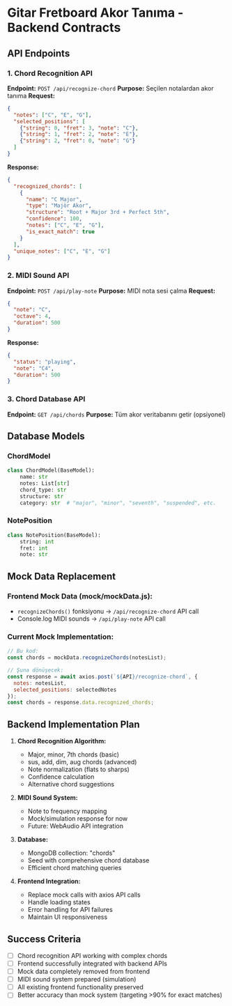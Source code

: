 # Gitar Fretboard Akor Tanıma - Backend Contracts

## API Endpoints

### 1. Chord Recognition API
**Endpoint:** `POST /api/recognize-chord`
**Purpose:** Seçilen notalardan akor tanıma
**Request:**
```json
{
  "notes": ["C", "E", "G"],
  "selected_positions": [
    {"string": 0, "fret": 3, "note": "C"},
    {"string": 1, "fret": 2, "note": "E"}, 
    {"string": 2, "fret": 0, "note": "G"}
  ]
}
```

**Response:**
```json
{
  "recognized_chords": [
    {
      "name": "C Major",
      "type": "Majör Akor", 
      "structure": "Root + Major 3rd + Perfect 5th",
      "confidence": 100,
      "notes": ["C", "E", "G"],
      "is_exact_match": true
    }
  ],
  "unique_notes": ["C", "E", "G"]
}
```

### 2. MIDI Sound API
**Endpoint:** `POST /api/play-note`
**Purpose:** MIDI nota sesi çalma
**Request:**
```json
{
  "note": "C",
  "octave": 4,
  "duration": 500
}
```

**Response:**
```json
{
  "status": "playing",
  "note": "C4",
  "duration": 500
}
```

### 3. Chord Database API
**Endpoint:** `GET /api/chords`
**Purpose:** Tüm akor veritabanını getir (opsiyonel)

## Database Models

### ChordModel
```python
class ChordModel(BaseModel):
    name: str
    notes: List[str]
    chord_type: str
    structure: str
    category: str  # "major", "minor", "seventh", "suspended", etc.
```

### NotePosition
```python
class NotePosition(BaseModel):
    string: int
    fret: int  
    note: str
```

## Mock Data Replacement

### Frontend Mock Data (mock/mockData.js):
- `recognizeChords()` fonksiyonu -> `/api/recognize-chord` API call
- Console.log MIDI sounds -> `/api/play-note` API call

### Current Mock Implementation:
```javascript
// Bu kod:
const chords = mockData.recognizeChords(notesList);

// Şuna dönüşecek:
const response = await axios.post(`${API}/recognize-chord`, {
  notes: notesList,
  selected_positions: selectedNotes
});
const chords = response.data.recognized_chords;
```

## Backend Implementation Plan

1. **Chord Recognition Algorithm:**
   - Major, minor, 7th chords (basic)
   - sus, add, dim, aug chords (advanced)
   - Note normalization (flats to sharps)
   - Confidence calculation
   - Alternative chord suggestions

2. **MIDI Sound System:**
   - Note to frequency mapping
   - Mock/simulation response for now
   - Future: WebAudio API integration

3. **Database:**
   - MongoDB collection: "chords"
   - Seed with comprehensive chord database
   - Efficient chord matching queries

4. **Frontend Integration:**
   - Replace mock calls with axios API calls
   - Handle loading states
   - Error handling for API failures
   - Maintain UI responsiveness

## Success Criteria

- [ ] Chord recognition API working with complex chords
- [ ] Frontend successfully integrated with backend APIs
- [ ] Mock data completely removed from frontend
- [ ] MIDI sound system prepared (simulation)
- [ ] All existing frontend functionality preserved
- [ ] Better accuracy than mock system (targeting >90% for exact matches)